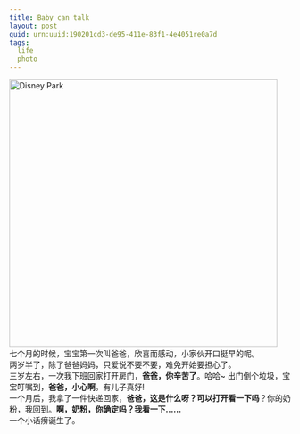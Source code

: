 ```yaml
---
title: Baby can talk
layout: post
guid: urn:uuid:190201cd3-de95-411e-83f1-4e4051re0a7d
tags:
  life 
  photo
---
```

<img src="https://photo.hijoe.tk/img/josh/11.jpg"  alt="Disney Park" width="480"/><br />
七个月的时候，宝宝第一次叫爸爸，欣喜而感动，小家伙开口挺早的呢。<br />
两岁半了，除了爸爸妈妈，只爱说不要不要，难免开始要担心了。<br />
三岁左右，一次我下班回家打开房门，**爸爸，你辛苦了**。哈哈~ 出门倒个垃圾，宝宝叮嘱到，**爸爸，小心啊**。有儿子真好!<br />
一个月后，我拿了一件快递回家，**爸爸，这是什么呀？可以打开看一下吗**？你的奶粉，我回到。**啊，奶粉，你确定吗？我看一下……**<br />
一个小话痨诞生了。
